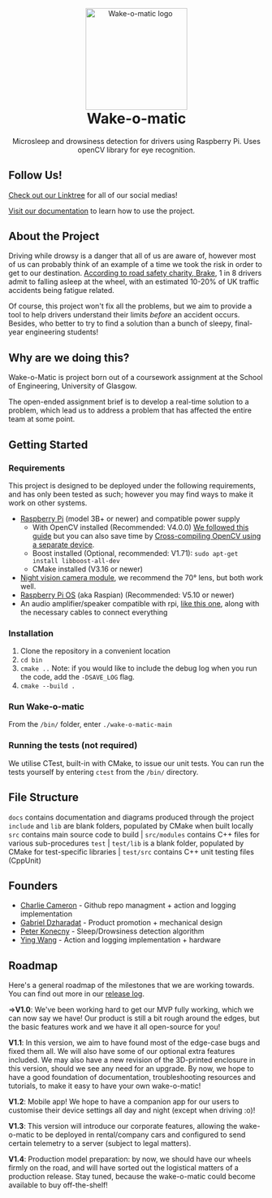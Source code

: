 <p align="center" style="margin-bottom: 0px !important;">
    <img width="200" src="https://raw.githubusercontent.com/Hamlob/wake-o-matic/e1107be7e28d248bb5c01b58180b3d375b0f93ae/docs/img/logo_vector.svg" alt="Wake-o-matic logo" align="center">
</p>
<h1 align="center" style="margin-top: 0px;">Wake-o-matic</h1>
<p align="center" >Microsleep and drowsiness detection for drivers using Raspberry Pi. Uses openCV library for eye recognition.</p>

## Follow Us!
[Check out our Linktree](https://linktr.ee/wakeomatic) for all of our social medias!

[Visit our documentation](https://hamlob.github.io/wake-o-matic/) to learn how to use the project.

## About the Project
Driving while drowsy is a danger that all of us are aware of, however most of us can probably think of an example of a time we took the risk in order to get to our destination. [According to road safety charity, Brake](https://www.brake.org.uk/get-involved/take-action/mybrake/knowledge-centre/driver-fatigue#:~:text=Worldwide%2C%20it%20is%20estimated%20that,road%20crashes%20are%20fatigue%2Drelated.), 1 in 8 drivers admit to falling asleep at the wheel, with an estimated 10-20% of UK traffic accidents being fatigue related.

Of course, this project won't fix all the problems, but we aim to provide a tool to help drivers understand their limits _before_ an accident occurs. Besides, who better to try to find a solution than a bunch of sleepy, final-year engineering students!

## Why are we doing this?
Wake-o-Matic is project born out of a coursework assignment at the School of Engineering, University of Glasgow. 

The open-ended assignment brief is to develop a real-time solution to a problem, which lead us to address a problem that has affected the entire team at some point.

## Getting Started
### Requirements
This project is designed to be deployed under the following requirements, and has only been tested as such; however you may find ways to make it work on other systems.
* [Raspberry Pi](https://www.raspberrypi.com/products/raspberry-pi-3-model-b-plus/) (model 3B+ or newer) and compatible power supply
    - With OpenCV installed (Recommended: V4.0.0) [We followed this guide](https://robu.in/installing-opencv-using-cmake-in-raspberry-pi/) but you can also save time by [Cross-compiling OpenCV using a separate device](https://solarianprogrammer.com/2018/12/18/cross-compile-opencv-raspberry-pi-raspbian/).
    - Boost installed (Optional, recommended: V1.71): `sudo apt-get install libboost-all-dev`
    - CMake installed (V3.16 or newer)
* [Night vision camera module](https://shop.pimoroni.com/products/night-vision-camera-module-for-raspberry-pi), we recommend the 70° lens, but both work well.
* [Raspberry Pi OS](https://www.raspberrypi.com/software/operating-systems/) (aka Raspian) (Recommended: V5.10 or newer)
* An audio amplifier/speaker compatible with rpi, [like this one](https://shop.pimoroni.com/products/adafruit-stemma-speaker-plug-and-play-audio-amplifier), along with the necessary cables to connect everything

### Installation
1. Clone the repository in a convenient location
2. `cd bin`
3. `cmake ..` Note: if you would like to include the debug log when you run the code, add the `-DSAVE_LOG` flag.
4. `cmake --build .`


### Run Wake-o-matic
From the `/bin/` folder, enter `./wake-o-matic-main`

### Running the tests (not required)
We utilise CTest, built-in with CMake, to issue our unit tests. You can run the tests yourself by entering `ctest` from the `/bin/` directory.

## File Structure
`docs` contains documentation and diagrams produced through the project
`include` and `lib` are blank folders, populated by CMake when built locally
`src` contains main source code to build
| `src/modules` contains C++ files for various sub-procedures
`test`
| `test/lib` is a blank folder, populated by CMake for test-specific libraries
| `test/src` contains C++ unit testing files (CppUnit)

## Founders
* [Charlie Cameron](https://github.com/Jenibluere) - Github repo managment + action and logging implementation
* [Gabriel Dzharadat](https://github.com/GJaradat) - Product promotion + mechanical design
* [Peter Konecny](https://github.com/Hamlob) - Sleep/Drowsiness detection algorithm
* [Ying Wang](https://github.com/MrMeerkat) - Action and logging implementation + hardware

## Roadmap
Here's a general roadmap of the milestones that we are working towards. You can find out more in our [release log](https://github.com/Hamlob/wake-o-matic/releases).

=>**V1.0**: We've been working hard to get our MVP fully working, which we can now say we have! Our product is still a bit rough around the edges, but the basic features work and we have it all open-source for you!

**V1.1**: In this version, we aim to have found most of the edge-case bugs and fixed them all. We will also have some of our optional extra features included. We may also have a new revision of the 3D-printed enclosure in this version, should we see any need for an upgrade. By now, we hope to have a good foundation of documentation, troubleshooting resources and tutorials, to make it easy to have your own wake-o-matic!

**V1.2**: Mobile app! We hope to have a companion app for our users to customise their device settings all day and night (except when driving :o)!

**V1.3**: This version will introduce our corporate features, allowing the wake-o-matic to be deployed in rental/company cars and configured to send certain telemetry to a server (subject to legal matters).

**V1.4**: Production model preparation: by now, we should have our wheels firmly on the road, and will have sorted out the logistical matters of a production release. Stay tuned, because the wake-o-matic could become available to buy off-the-shelf!

